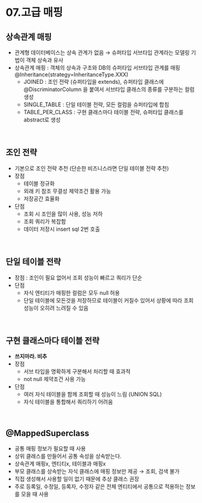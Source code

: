 # 07.고급 매핑

## 상속관계 매핑

- 관계형 데이터베이스는 상속 관계가 없음 → 슈퍼타입 서브타입 관계라는 모델링 기법이 객체 상속과 유사
- 상속관계 매핑 : 객체의 상속과 구조와 DB의 슈퍼타입 서브타입 관계를 매핑 @Inheritance(strategy=InheritanceType.XXX)
    - JOINED : 조인 전략 (슈퍼타입을 extends), 슈퍼타입 클래스에 @DiscriminatorColumn 을 붙여서 서브타입 클래스의 종류를 구분하는 컬럼 생성
    - SINGLE_TABLE : 단일 테이블 전략, 모든 컬럼을 슈퍼타입에 합침
    - TABLE_PER_CLASS : 구현 클래스마다 테이블 전략, 슈퍼타입 클래스를 abstract로 생성
    

<br>

## 조인 전략

- 기본으로 조인 전략 추천 (단순한 비즈니스라면 단일 테이블 전략 추천)
- 장점
    - 테이블 정규화
    - 외래 키 참조 무결성 제약조건 활용 가능
    - 저장공간 효율화
- 단점
    - 조회 시 조인을 많이 사용, 성능 저하
    - 조회 쿼리가 복잡함
    - 데이터 저장시 insert sql 2번 호출
    

<br>

## 단일 테이블 전략

- 장점 : 조인이 필요 없어서 조회 성능이 빠르고 쿼리가 단순
- 단점
    - 자식 엔티티가 매핑한 컬럼은 모두 null 허용
    - 단일 테이블에 모든것을 저장하므로 테이블이 커질수 있어서 상황에 따라 조회성능이 오히려 느려질 수 있음

<br>

## 구현 클래스마다 테이블 전략

- **쓰지마라. 비추**
- 장점
    - 서브 타입을 명확하게 구분해서 처리할 때 효과적
    - not null 제약조건 사용 가능
- 단점
    - 여러 자식 테이블을 함께 조회할 때 성능이 느림 (UNION SQL)
    - 자식 테이블을 통합해서 쿼리하기 어려움

<br>

## @MappedSuperclass

- 공통 매핑 정보가 필요할 때 사용
- 상위 클래스를 만들어서 공통 속성을 상속받는다.
- 상속관계 매핑x, 엔티티x, 테이블과 매핑x
- 부모 클래스를 상속받는 자식 클래스에 매핑 정보만 제공 → 조회, 검색 불가
- 직접 생성해서 사용할 일이 없기 때문에 추상 클래스 권장
- 주로 등록일, 수정일, 등록자, 수정자 같은 전체 엔티티에서 공통으로 적용하는 정보를 모을 때 사용